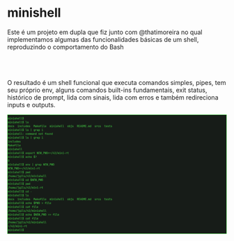 # minishell
Este é um projeto em dupla que fiz junto com @thatimoreira no qual implementamos algumas das funcionalidades básicas de um shell, reproduzindo o comportamento do Bash
<br></br>
<br></br>

O resultado é um shell funcional que executa comandos simples, pipes, tem seu próprio env, alguns comandos built-ins fundamentais, exit status, histórico de prompt, lida com sinais, lida com erros e também redireciona inputs e outputs. 

![image](screenshot.png)
